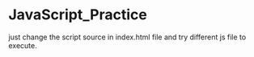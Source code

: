 # JavaScript_Practice
just change the script source in index.html file and try different js file to execute.
